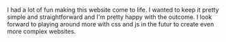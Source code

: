 I had a lot of fun making this website come to life. I wanted to keep it pretty simple and straightforward and I'm pretty happy with the outcome. I look forward to playing around more with css and js in the futur to create even more complex websites.

